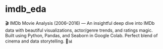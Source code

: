 # imdb_eda
🎬 IMDb Movie Analysis (2006–2016) — An insightful deep dive into IMDb data with beautiful visualizations, actor/genre trends, and ratings magic. Built using Python, Pandas, and Seaborn in Google Colab. Perfect blend of cinema and data storytelling. 🍿📊
